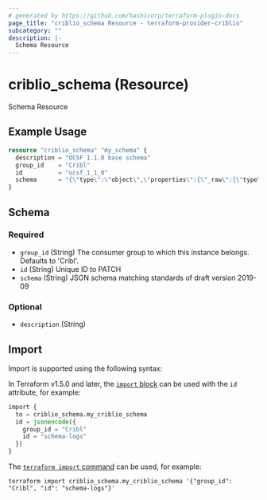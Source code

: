 ```yaml
---
# generated by https://github.com/hashicorp/terraform-plugin-docs
page_title: "criblio_schema Resource - terraform-provider-criblio"
subcategory: ""
description: |-
  Schema Resource
---
```


# criblio_schema (Resource)

Schema Resource

## Example Usage

```terraform
resource "criblio_schema" "my_schema" {
  description = "OCSF 1.1.0 base schema"
  group_id    = "Cribl"
  id          = "ocsf_1_1_0"
  schema      = "{\"type\":\"object\",\"properties\":{\"_raw\":{\"type\":\"string\"}}}"
}
```

<!-- schema generated by tfplugindocs -->
## Schema

### Required

- `group_id` (String) The consumer group to which this instance belongs. Defaults to 'Cribl'.
- `id` (String) Unique ID to PATCH
- `schema` (String) JSON schema matching standards of draft version 2019-09

### Optional

- `description` (String)

## Import

Import is supported using the following syntax:

In Terraform v1.5.0 and later, the [`import` block](https://developer.hashicorp.com/terraform/language/import) can be used with the `id` attribute, for example:

```terraform
import {
  to = criblio_schema.my_criblio_schema
  id = jsonencode({
    group_id = "Cribl"
    id = "schema-logs"
  })
}
```

The [`terraform import` command](https://developer.hashicorp.com/terraform/cli/commands/import) can be used, for example:

```shell
terraform import criblio_schema.my_criblio_schema '{"group_id": "Cribl", "id": "schema-logs"}'
```

